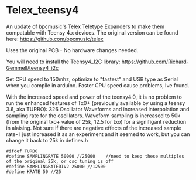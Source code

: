 # Telex_teensy4
An update of bpcmusic's Telex Teletype Expanders to make them compatable with Teensy 4.x devices.     The original version can be found here: https://github.com/bpcmusic/telex

Uses the original PCB - No hardware changes needed.

You will need to install the Teensy4_I2C library:   https://github.com/Richard-Gemmell/teensy4_i2c 


Set CPU speed to 150mhz, optimize to "fastest" and USB type as Serial when you compile in arduino.   Faster CPU speed cause problems, Ive found. 

With the increased speed and power of the teensy4.0, it is no problem to run the enhanced features of Tx0+ (previously available by using a teensy 3.6, aka TURBO): 326 Oscillator Waveforms and increased interpolation and sampling rate for the oscillators.   Waveform sampling is increased to 50k (from the original txo+ value of 25k, 12.5 for txo) for a signifigant reduction in alaising. Not sure if there are negative effects of the increased sample rate- I just increased it as an experiment and it seemed to work, but you can change it back to  25k in defines.h

    #ifdef TURBO
    #define SAMPLINGRATE 50000 //25000    //need to keep these multiples of the original 25k, or osc tuning is off
    #define SAMPLINGRATEDIV2 25000 //12500
    #define KRATE 50 //25

